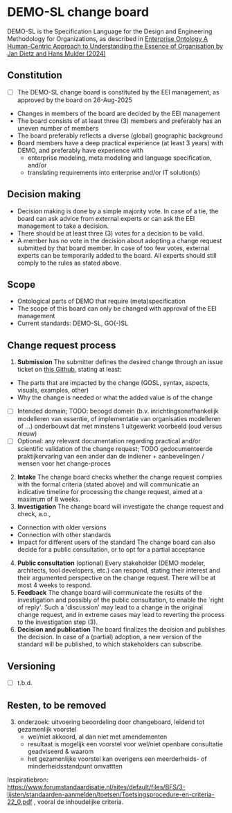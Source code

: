 # DEMO-SL change board

DEMO-SL is the Specification Language for the Design and Engineering Methodology for Organizations, as described in [Enterprise Ontology
A Human-Centric Approach to Understanding the Essence of Organisation by Jan Dietz and Hans Mulder (2024)](https://link.springer.com/book/10.1007/978-3-031-53361-7)

## Constitution
- [ ] The DEMO-SL change board is constituted by the EEI management, as approved by the board on 26-Aug-2025
- Changes in members of the board are decided by the EEI management
- The board consists of at least three (3) members and preferably has an uneven number of members
- The board preferably reflects a diverse (global) geographic background
- Board members have a deep practical experience (at least 3 years) with DEMO, and preferably have experience with
  + enterprise modeling, meta modeling and language specification, and/or
  + translating requirements into enterprise and/or IT solution(s)
 
## Decision making
- Decision making is done by a simple majority vote. In case of a tie, the board can ask advice from external experts or can ask the EEI management to take a decision.
- There should be at least three (3) votes for a decision to be valid.
- A member has no vote in the decision about adopting a change request submitted by that board member. In case of too few votes, external experts can be temporarily added to the board. All experts should still comply to the rules as stated above.

## Scope
- Ontological parts of DEMO that require (meta)specification
- The scope of this board can only be changed with approval of the EEI management
- Current standards: DEMO-SL, GO(-)SL

## Change request process
1. **Submission**
  The submitter defines the desired change through an issue ticket on [this Github](https://github.com/EE-institute/demo/issues), stating at least:
  - The parts that are impacted by the change (GOSL, syntax, aspects, visuals, examples, other)
  - Why the change is needed or what the added value is of the change
  - [ ] Intended domain; TODO: beoogd domein (b.v. inrichtingsonafhankelijk modelleren van essentie, of implementatie van organisaties modelleren of …) onderbouwt dat met minstens 1 uitgewerkt voorbeeld (oud versus nieuw)
  - [ ] Optional: any relevant documentation regarding practical and/or scientific validation of the change request; TODO gedocumenteerde praktijkervaring van een ander dan de indiener + aanbevelingen / wensen voor het change-proces
2. **Intake**
  The change board checks whether the change request complies with the formal criteria (stated above) and will communicatie an indicative timeline for processing the change request, aimed at a maximum of 8 weeks.
3. **Investigation**
  The change board will investigate the change request and check, a.o.,
  - Connection with older versions
  - Connection with other standards
  - Impact for different users of the standard
  The change board can also decide for a public consultation, or to opt for a partial acceptance
4. **Public consultation** (optional)
  Every stakeholder (DEMO modeler, architects, tool developers, etc.) can respond, stating their interest and their argumented perspective on the change request.
  There will be at most 4 weeks to respond.
5. **Feedback**
  The change board will communicate the results of the investigation and possibly of the public consultation, to enable the `right of reply'. Such a 'discussion' may lead to a change in the original change request, and in extreme cases may lead to reverting the process to the investigation step (3).
6. **Decision and publication**
  The board finalizes the decision and publishes the decision. In case of a (partial) adoption, a new version of the standard will be published, to which stakeholders can subscribe.

## Versioning
- [ ] t.b.d.

## Resten, to be removed
3. onderzoek: ⁠uitvoering beoordeling door changeboard,
   leidend tot gezamenlijk voorstel
   - wel/niet akkoord, al dan niet met amendementen
   - resultaat is mogelijk een voorstel voor wel/niet openbare consultatie geadviseerd & waarom
   - het gezamenlijke voorstel kan overigens een meerderheids- of minderheidsstandpunt omvattten

Inspiratiebron: https://www.forumstandaardisatie.nl/sites/default/files/BFS/3-lijsten/standaarden-aanmelden/toetsen/Toetsingsprocedure-en-criteria-22_0.pdf , vooral de inhoudelijke criteria.
